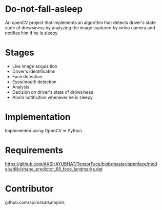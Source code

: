 # Do-not-fall-asleep

An openCV project that implements an algorithm that detects driver's state state of drowsiness by analyzing the image captured by video camera and notifies him if he is sleepy.

# Stages
- Live image acquisition
- Driver's identification
- Face detection
- Eyes/mouth detection
- Analysis
- Decision on driver's state of drowsiness
- Alarm notificition whenever he is sleepy

# Implementation
Implemented using OpenCV in Python

# Requirements
https://github.com/AKSHAYUBHAT/TensorFace/blob/master/openface/models/dlib/shape_predictor_68_face_landmarks.dat

# Contributor
github.com/spiroskatsampiris
